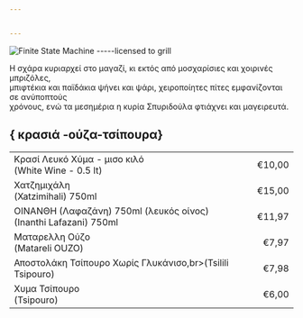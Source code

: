 ```yaml
---


---
```

![Finite State Machine](fsm-v1.png)
-----licensed to grill  

Η σχάρα κυριαρχεί στο μαγαζί, κι εκτός από μοσχαρίσιες και χοιρινές μπριζόλες,  
μπιφτέκια και παϊδάκια ψήνει και ψάρι, χειροποίητες πίτες εμφανίζονται σε ανύποπτούς  
χρόνους, ενώ τα μεσημέρια η κυρία Σπυριδούλα φτιάχνει και μαγειρευτά.  

## { κρασιά -ούζα-τσίπουρα}
|                                                                                                                               |       |             |
| :---------------------------------------------------------------------------------------------------------------------------- | ----- | ----------: |
| Κρασί Λευκό Χύμα - μισο κιλό<br>(White Wine - 0.5 lt)                                                                         |       |      €10,00 |
| Χατζημιχάλη<br>(Xatzimihali) 750ml                                                                                            |       |      €15,00 |
| ΟΙΝΑΝΘΗ (Λαφαζάνη) 750ml (λευκός οίνος)<br>(Inanthi Lafazani) 750ml                                                           |       |      €11,97 |
| Ματαρελλη Ούζο<br>(Matareli OUZO)                                                                                             |       |       €7,97 |
| Αποστολάκη Τσίπουρο Χωρίς Γλυκάνισο,br>(Tsilili Tsipouro)                                                                     |       |       €7,98 |
| Χυμα Τσίπουρο<br>(Tsipouro)                                                                                                   |       |       €6,00 |